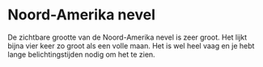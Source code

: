 # Noord-Amerika nevel

De zichtbare grootte van de Noord-Amerika nevel is zeer groot. Het lijkt bijna
vier keer zo groot als een volle maan. Het is wel heel vaag en je hebt lange
belichtingstijden nodig om het te zien.
